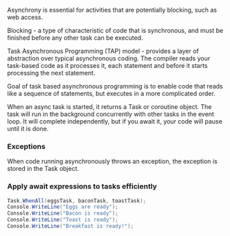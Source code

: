 
Asynchrony is essential for activities that are potentially blocking, such as web access.

Blocking - a type of characteristic of code that is synchronous, and must be finished before any other task can be executed.

Task Asynchronous Programming (TAP) model - provides a layer of abstraction over typical asynchronous coding.
	The compiler reads your task-based code as it processes it, each statement and before it starts processing the next statement.

Goal of task based asynchronous programming is to enable code that reads like a sequence of statements, but executes in a more complicated order.

When an async task is started, it returns a Task or coroutine object.
The task will run in the background concurrently with other tasks in the event loop.
It will complete independently, but if you await it, your code will pause until it is done.

### Exceptions

When code running asynchronously throws an exception, the exception is stored in the Task object.

### Apply await expressions to tasks efficiently

```C#
Task.WhenAll(eggsTask, baconTask, toastTask);
Console.WriteLine("Eggs are ready");
Console.WriteLine("Bacon is ready");
Console.WriteLine("Toast is ready");
Console.WriteLine("Breakfast is ready!");
```

